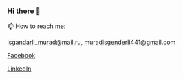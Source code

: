 ### Hi there 👋

<!--
**muradisgandar/muradisgandar** is a ✨ _special_ ✨ repository because its `README.md` (this file) appears on your GitHub profile.

Here are some ideas to get you started:

- 🔭 I’m currently working on ...
- 🌱 I’m currently learning ...
- 👯 I’m looking to collaborate on ...
- 🤔 I’m looking for help with ...
- 💬 Ask me about ...
- 📫 How to reach me: ...
- 😄 Pronouns: ...
- ⚡ Fun fact: ...
--> 
📫 How to reach me:

   isgandarli_murad@mail.ru, muradisgenderli441@gmail.com

   [Facebook](https://www.facebook.com/muradisgandar)
   
   [LinkedIn](https://www.linkedin.com/in/murad-isgandarli-23500b198/)
